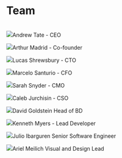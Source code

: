 # Team

\
![](https://xfish.gitbook.io/\~gitbook/image?url=https%3A%2F%2F1281283926-files.gitbook.io%2F%7E%2Ffiles%2Fv0%2Fb%2Fgitbook-x-prod.appspot.com%2Fo%2Fspaces%252FhDWcVnjVEMvsmf5d6e1Y%252Fuploads%252Fhotoe1Z34137fg0iXm46%252FCEO.png%3Falt%3Dmedia%26token%3Da3a27148-c023-4856-81ed-cafc37193684\&width=768\&dpr=4\&quality=100\&sign=55cd1a8d\&sv=1)Andrew Tate - CEO

![](https://xfish.gitbook.io/\~gitbook/image?url=https%3A%2F%2F1281283926-files.gitbook.io%2F%7E%2Ffiles%2Fv0%2Fb%2Fgitbook-x-prod.appspot.com%2Fo%2Fspaces%252FhDWcVnjVEMvsmf5d6e1Y%252Fuploads%252FXV8Wa8DrrAjDKDgLfM3p%252FCo-founder.png%3Falt%3Dmedia%26token%3Dabf1821a-2029-40af-a336-0443bc3d1399\&width=768\&dpr=4\&quality=100\&sign=64dbee4c\&sv=1)Arthur Madrid - Co-founder

![](https://xfish.gitbook.io/\~gitbook/image?url=https%3A%2F%2F1281283926-files.gitbook.io%2F%7E%2Ffiles%2Fv0%2Fb%2Fgitbook-x-prod.appspot.com%2Fo%2Fspaces%252FhDWcVnjVEMvsmf5d6e1Y%252Fuploads%252FaSul79UcMFjVWJzFGp2f%252FCTO.png%3Falt%3Dmedia%26token%3D9763d768-29c9-4252-b0f4-9bdff8fc851d\&width=768\&dpr=4\&quality=100\&sign=1928d611\&sv=1)Lucas Shrewsbury - CTO

![](https://xfish.gitbook.io/\~gitbook/image?url=https%3A%2F%2F1281283926-files.gitbook.io%2F%7E%2Ffiles%2Fv0%2Fb%2Fgitbook-x-prod.appspot.com%2Fo%2Fspaces%252FhDWcVnjVEMvsmf5d6e1Y%252Fuploads%252FJCTGkwk3q6Aq8XhGuv2L%252FCFO.png%3Falt%3Dmedia%26token%3Dd6bb04e2-b1fa-42fc-94b1-b2ee2257f30d\&width=768\&dpr=4\&quality=100\&sign=d7d7a573\&sv=1)Marcelo Santurio - CFO

![](https://xfish.gitbook.io/\~gitbook/image?url=https%3A%2F%2F1281283926-files.gitbook.io%2F%7E%2Ffiles%2Fv0%2Fb%2Fgitbook-x-prod.appspot.com%2Fo%2Fspaces%252FhDWcVnjVEMvsmf5d6e1Y%252Fuploads%252FiLZbNTplSanJlntXupzO%252FCMO.png%3Falt%3Dmedia%26token%3D1c9dfa97-3f23-4dce-b1f4-d1e55b782661\&width=768\&dpr=4\&quality=100\&sign=58099b22\&sv=1)Sarah Snyder - CMO

![](https://xfish.gitbook.io/\~gitbook/image?url=https%3A%2F%2F1281283926-files.gitbook.io%2F%7E%2Ffiles%2Fv0%2Fb%2Fgitbook-x-prod.appspot.com%2Fo%2Fspaces%252FhDWcVnjVEMvsmf5d6e1Y%252Fuploads%252FClaTl5z1Cv89wlopn9hF%252FCSO.png%3Falt%3Dmedia%26token%3D433a0f03-599f-471b-8c94-e9951024554c\&width=768\&dpr=4\&quality=100\&sign=5a5fa406\&sv=1)Caleb Jurchisin - CSO

![](https://xfish.gitbook.io/\~gitbook/image?url=https%3A%2F%2F1281283926-files.gitbook.io%2F%7E%2Ffiles%2Fv0%2Fb%2Fgitbook-x-prod.appspot.com%2Fo%2Fspaces%252FhDWcVnjVEMvsmf5d6e1Y%252Fuploads%252FdVRckvFd0KJIDHDTV6z4%252FHeadofBD.png%3Falt%3Dmedia%26token%3Db7520ede-69d9-40d7-96ee-2f85438633a9\&width=768\&dpr=4\&quality=100\&sign=17b8d432\&sv=1)David Goldstein Head of BD

![](https://xfish.gitbook.io/\~gitbook/image?url=https%3A%2F%2F1281283926-files.gitbook.io%2F%7E%2Ffiles%2Fv0%2Fb%2Fgitbook-x-prod.appspot.com%2Fo%2Fspaces%252FhDWcVnjVEMvsmf5d6e1Y%252Fuploads%252Fs0hiIGiMrJojQAp1keUe%252FLead%2520Developer.png%3Falt%3Dmedia%26token%3D052ae786-e49b-42ed-a2c7-99b7e4991ec2\&width=768\&dpr=4\&quality=100\&sign=d7367455\&sv=1)Kenneth Myers - Lead Developer

![](https://xfish.gitbook.io/\~gitbook/image?url=https%3A%2F%2F1281283926-files.gitbook.io%2F%7E%2Ffiles%2Fv0%2Fb%2Fgitbook-x-prod.appspot.com%2Fo%2Fspaces%252FhDWcVnjVEMvsmf5d6e1Y%252Fuploads%252FLs2I427ELdYTfmKiOQdZ%252FSeniorSoftwareEngineer.png%3Falt%3Dmedia%26token%3De16ae83c-2751-4f26-9528-99cf7af401b3\&width=768\&dpr=4\&quality=100\&sign=76d1ebe7\&sv=1)Julio Ibarguren Senior Software Engineer

![](https://xfish.gitbook.io/\~gitbook/image?url=https%3A%2F%2F1281283926-files.gitbook.io%2F%7E%2Ffiles%2Fv0%2Fb%2Fgitbook-x-prod.appspot.com%2Fo%2Fspaces%252FhDWcVnjVEMvsmf5d6e1Y%252Fuploads%252FGsozFaeVjMg7DX1tupET%252FVisual%2520and%2520Design%2520Lead.png%3Falt%3Dmedia%26token%3D6ee2eac5-4032-4abb-aa0d-3d8c15ba651c\&width=768\&dpr=4\&quality=100\&sign=af3918d0\&sv=1)Ariel Meilich Visual and Design Lead
